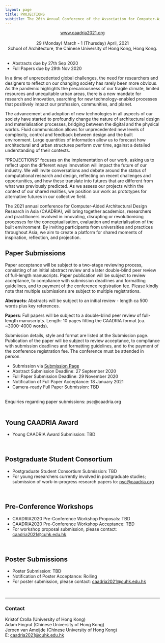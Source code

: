```yaml
---
layout: page
title: PROJECTIONS
subtitle: The 26th Annual Conference of the Association for Computer-Aided Architectural Design Research in Asia (CAADRIA 2021)
---
```


<div align="center">
<a href="http://www.caadria2021.org">www.caadria2021.org</a><br />
<br />
29 (Monday) March - 1 (Thursday) April, 2021 <br />
School of Architecture, the Chinese University of Hong Kong, Hong Kong. <br />
<br />
</div>

* Abstracts due by 27th Sep 2020
* Full Papers due by 29th Nov 2020


In a time of unprecedented global challenges, the need for researchers and designers to reflect on our changing society has rarely been more obvious. As the pandemic highlights the precariousness of our fragile climate, limited resources and unequitable urban areas, there is a new mandate for research and innovation, searching for new technology-enabled processes that positively impact our profession, communities, and planet.

The advancement and adoption of new technologies in all aspects of our society have started to profoundly change the nature of architectural design and materialisation processes, bridging between the digital and the physical worlds. Fluid communication allows for unprecedented new levels of complexity, control and feedback between design and the built environment. Large quantities of information allow us to forecast how architectural and urban structures perform over time, against a detailed understanding of their contexts.

“PROJECTIONS” focuses on the implementation of our work, asking us to reflect upon the different ways innovation will impact the future of our industry. We will invite conversations and debate around the status of computational research and design, reflecting on recent challenges and opportunities, and how these translate into futures that are different from what was previously predicted. As we assess our projects within the context of our shared realities, we position our work as prototypes for alternative futures in our collective field.

The 2021 annual conference for Computer-Aided Architectural Design Research in Asia (CAADRIA), will bring together academics, researchers and practitioners involved in innovating, disrupting or revolutionising processes for the conceptualisation, evaluation and materialisation of the built environment. By inviting participants from universities and practices throughout Asia, we aim to create a platform for shared moments of inspiration, reflection, and projection.


<div align="center">
</div>

## Paper Submissions

Paper acceptance will be subject to a two-stage reviewing process, consisting of an initial abstract review and a later double-blind peer review of full-length manuscripts. Paper publication will be subject to review acceptance, to compliance with submission deadlines and formatting guidelines, and to payment of the conference registration fee. Please kindly note that multiple submissions are subject to multiple registrations.  

__Abstracts__: Abstracts will be subject to an initial review - length ca 500 words plus key references.

__Papers__: Full papers will be subject to a double-blind peer review of full-length manuscripts. Length: 10 pages fitting the CAADRIA format (ca. ~3000-4000 words).

Submission details, style and format are listed at the Submission page. Publication of the paper will be subject to review acceptance, to compliance with submission deadlines and formatting guidelines, and to the payment of the conference registration fee. The conference must be attended in person.

* Submission via <a href="http://caadria.org/openconf/openconf.php">Submission Page</a>
* Abstract Submission Deadline: 27 September 2020
* Full Paper Submission Deadline: 29 November 2020
* Notification of Full Paper Acceptance: 18 January 2021
* Camera-ready Full Paper Submission: TBD
<br />
Enquiries regarding paper submissions: psc@caadria.org
<br />
<br />

## Young CAADRIA Award

* Young CAADRIA Award Submission: TBD
<br />

## Postgraduate Student Consortium

* Postgraduate Student Consortium Submission: TBD
* For young researchers currently involved in postgraduate studies; submission of work-in-progress research papers to: psc@caadria.org
<br />

## Pre-Conference Workshops

* CAADRIA2020 Pre-Conference Workshop Proposals: TBD
* CAADRIA2020 Pre-Conference Workshop Acceptance: TBD
* For workshop proposal submission, please contact: caadria2021@cuhk.edu.hk
<br />

## Poster Submissions

* Poster Submission: TBD
* Notification of Poster Acceptance: Rolling
* For poster submission, please contact: caadria2021@cuhk.edu.hk
<br />



----
### Contact

Kristof Crolla (University of Hong Kong)<br />
Adam Fingrut (Chinese University of Hong Kong)<br />
Jeroen van Ameijde (Chinese University of Hong Kong)<br />
E: caadria2021@cuhk.edu.hk <br />
